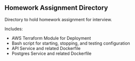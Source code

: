 ## Homework Assignment Directory


Directory to hold homework assignment for interview.

Includes:

- AWS Terraform Module for Deployment
- Bash script for starting, stopping, and testing configuration
- API Service and related Dockerfile
- Postgres Service and related Dockerfile


